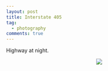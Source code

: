 ```yaml
---
layout: post
title: Interstate 405
tag:
  - photography
comments: true
---
```


Highway at night.

<div align="center">
  <img src="https://shawenyao.github.io/Photos/2015.12.26 Getty Center/0W4A1783.JPG" />
</div>

